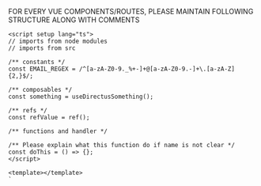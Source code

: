 FOR EVERY VUE COMPONENTS/ROUTES, PLEASE MAINTAIN FOLLOWING STRUCTURE ALONG WITH COMMENTS

```vue
<script setup lang="ts">
// imports from node modules
// imports from src

/** constants */
const EMAIL_REGEX = /^[a-zA-Z0-9._%+-]+@[a-zA-Z0-9.-]+\.[a-zA-Z]{2,}$/;

/** composables */
const something = useDirectusSomething();

/** refs */
const refValue = ref();

/** functions and handler */

/** Please explain what this function do if name is not clear */
const doThis = () => {};
</script>

<template></template>
`
```
